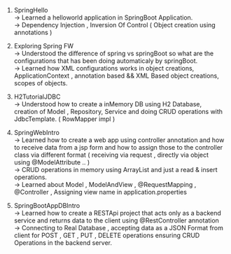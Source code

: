 1. SpringHello  <br>
	-> Learned a helloworld application in SpringBoot Application. <br>
	-> Dependency Injection , Inversion Of Control ( Object creation using annotations )
	
2. Exploring Spring FW  <br>
	-> Understood the difference of spring vs springBoot so what are the configurations that has
	been doing automaticaly by springBoot. <br>
	-> Learned how XML configurations works in object creations, ApplicationContext ,
	annotation based && XML Based object creations, scopes of objects.
	
3. H2TutorialJDBC  <br>
	-> Understood how to create a inMemory DB using H2 Database, creation of Model , Repository,
	Service and doing CRUD operations with JdbcTemplate. ( RowMapper impl )
	
4. SpringWebIntro <br>
	-> Learned how to create a web app using controller annotation and how to receive data from
	a jsp form and how to assign those to the controller class via different format ( receiving
	via request , directly via object using @ModelAttribute .. ) <br>
	-> CRUD operations in memory using ArrayList and just a read & insert operations. <br>
	-> Learned about Model , ModelAndView , @RequestMapping , @Controller , Assigning view name
	in application.properties
	
5. SpringBootAppDBIntro <br>
	-> Learned how to create a  RESTApi project that acts only as a backend service and returns
	data to the client using @RestController annotation   <br>
	-> Connecting to Real Database , accepting data as a JSON Format from client for 
	POST , GET , PUT , DELETE operations ensuring CRUD Operations in the backend server.
